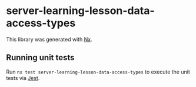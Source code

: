 # server-learning-lesson-data-access-types

This library was generated with [Nx](https://nx.dev).

## Running unit tests

Run `nx test server-learning-lesson-data-access-types` to execute the unit tests via [Jest](https://jestjs.io).
